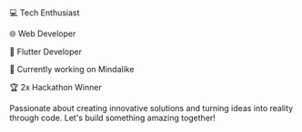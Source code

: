 
💻 Tech Enthusiast 

🌐 Web Developer 

📱 Flutter Developer

🚀 Currently working on Mindalike

🏆 2x Hackathon Winner

Passionate about creating innovative solutions and turning ideas into reality through code. Let's build something amazing together!

<!---
murtuza777/murtuza777 is a ✨ special ✨ repository because its `README.md` (this file) appears on your GitHub profile.
You can click the Preview link to take a look at your changes.
--->
